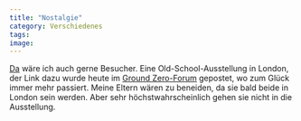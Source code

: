 ```yaml
---
title: "Nostalgie"
category: Verschiedenes
tags: 
image: 
---
```


[Da](http://www.freewheelinmedia.com/bitb/web.html) wäre ich auch gerne Besucher. Eine Old-School-Ausstellung in London, der Link dazu wurde heute im [Ground Zero-Forum](http://www.the-groundzero.com/forum/) gepostet, wo zum Glück immer mehr passiert. Meine Eltern wären zu beneiden, da sie bald beide in London sein werden. Aber sehr höchstwahrscheinlich gehen sie nicht in die Ausstellung.